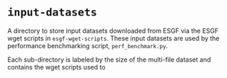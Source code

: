 # `input-datasets`


A directory to store input datasets downloaded from ESGF via the ESGF wget scripts
in `esgf-wget-scripts`. These input datasets are used by the performance benchmarking
script, `perf_benchmark.py`.

Each sub-directory is labeled by the size of the multi-file dataset and contains the
wget scripts used to
